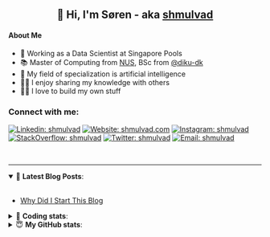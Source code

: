 <h2 align="center">
	👋 Hi, I'm Søren - aka <a href="https://shmulvad.com">shmulvad</a>
</h2>

#### About Me
- 🤖 Working as a Data Scientist at Singapore Pools
- 📚 Master of Computing from [NUS], BSc from [@diku-dk]
- 🧠 My field of specialization is artificial intelligence
- 👨‍🏫 I enjoy sharing my knowledge with others
- 👨‍💻 I love to build my own stuff

### Connect with me:

[![Linkedin: shmulvad](https://img.shields.io/badge/shmulvad-blue?style=flat&logo=Linkedin&logoColor=white)][linkedin]
[![Website: shmulvad.com](https://img.shields.io/badge/shmulvad.com-47CCCC?&style=flat&logo=Google-Chrome&logoColor=white)][website]
[![Instagram: shmulvad](https://img.shields.io/badge/-@shmulvad-purple?style=flat&logo=Instagram&logoColor=white)][instagram]
[![StackOverflow: shmulvad](https://img.shields.io/badge/shmulvad-FE7A16?style=flat&logo=stack-overflow&logoColor=white)][stackOverflow]
[![Twitter: shmulvad](https://img.shields.io/badge/@shmulvad-1ca0f1?style=flat&logo=twitter&logoColor=white)][twitter]
[![Email: shmulvad](https://img.shields.io/badge/shmulvad-D14836?style=flat&logo=gmail&logoColor=white)][mail]

<br />

---

<details open>
 <summary>📕 <b>Latest Blog Posts</b>: </summary>

<br>

<!-- BLOG-POST-LIST:START -->
- [Why Did I Start This Blog](https://shmulvad.com/blog/why-did-start-this-blog)
<!-- BLOG-POST-LIST:END -->

</details>

<!-- --- -->

<details>
 <summary>🤖 <b>Coding stats</b>: </summary>

<br>

NOTE: Doesn't track coding at work or work done in environments such as Jupyter Notebooks.

<!--START_SECTION:waka-->
![Code Time](http://img.shields.io/badge/Code%20Time-1%2C865%20hrs%2037%20mins-blue)

**I'm a Night 🦉** 

```text
🌞 Morning                441 commits         ██░░░░░░░░░░░░░░░░░░░░░░░   09.27 % 
🌆 Daytime                1260 commits        ███████░░░░░░░░░░░░░░░░░░   26.48 % 
🌃 Evening                1929 commits        ██████████░░░░░░░░░░░░░░░   40.53 % 
🌙 Night                  1129 commits        ██████░░░░░░░░░░░░░░░░░░░   23.72 % 
```


📊 **This Week I Spent My Time On** 

```text
💬 Programming Languages: 
Python                   10 hrs 12 mins      ██████████████████░░░░░░░   70.16 % 
Rust                     1 hr 52 mins        ███░░░░░░░░░░░░░░░░░░░░░░   12.83 % 
Other                    1 hr 51 mins        ███░░░░░░░░░░░░░░░░░░░░░░   12.78 % 
YAML                     14 mins             ░░░░░░░░░░░░░░░░░░░░░░░░░   01.72 % 
Markdown                 12 mins             ░░░░░░░░░░░░░░░░░░░░░░░░░   01.43 % 

🔥 Editors: 
VS Code                  12 hrs 43 mins      ██████████████████████░░░   87.52 % 
Zsh                      1 hr 48 mins        ███░░░░░░░░░░░░░░░░░░░░░░   12.48 % 

🐱‍💻 Projects: 
search_string_poc        4 hrs 42 mins       ████████░░░░░░░░░░░░░░░░░   32.36 % 
search_string            4 hrs               ███████░░░░░░░░░░░░░░░░░░   27.54 % 
company-scrapers         3 hrs 9 mins        █████░░░░░░░░░░░░░░░░░░░░   21.67 % 
search_string_test       1 hr 28 mins        ███░░░░░░░░░░░░░░░░░░░░░░   10.19 % 
search_string_rust       30 mins             █░░░░░░░░░░░░░░░░░░░░░░░░   03.52 % 
```


 Last Updated on 07/04/2023 18:40:48 UTC
<!--END_SECTION:waka-->

</details>

<!-- --- -->

<details>
 <summary>😇 <b>My GitHub stats</b>: </summary>

<br>

<img align="left" alt="shmulvad's Github Stats" src="https://github-readme-stats.vercel.app/api?username=shmulvad&show_icons=true&hide_border=true" />

</details>



[website]: https://shmulvad.com
[twitter]: https://twitter.com/shmulvad
[linkedin]: https://linkedin.com/in/shmulvad
[instagram]: https://instagram.com/shmulvad
[stackOverflow]: https://stackoverflow.com/users/9248793/shmulvad
[mail]: mailto:shmulvad@gmail.com
[@diku-dk]: https://github.com/diku-dk
[github]: https://github.com/shmulvad
[NUS]: https://www.nus.edu.sg